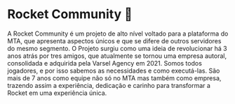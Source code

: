 # Rocket Community :rocket:
A Rocket Community é um projeto de alto nível voltado para a plataforma do MTA, que apresenta aspectos únicos e que se difere de outros servidores do mesmo segmento. O Projeto surgiu como uma ideia de revolucionar há 3 anos atrás por tres amigos, que atualmente se tornou uma empresa autoral, consolidada e adquirida pela Varsel Agency em 2021. Somos todos jogadores, e por isso sabemos as necessidades e como executá-las. São mais de 7 anos como equipe não só no MTA mas também como empresa, trazendo assim a experiência, dedicação e carinho para transformar a Rocket em uma experiência única.
